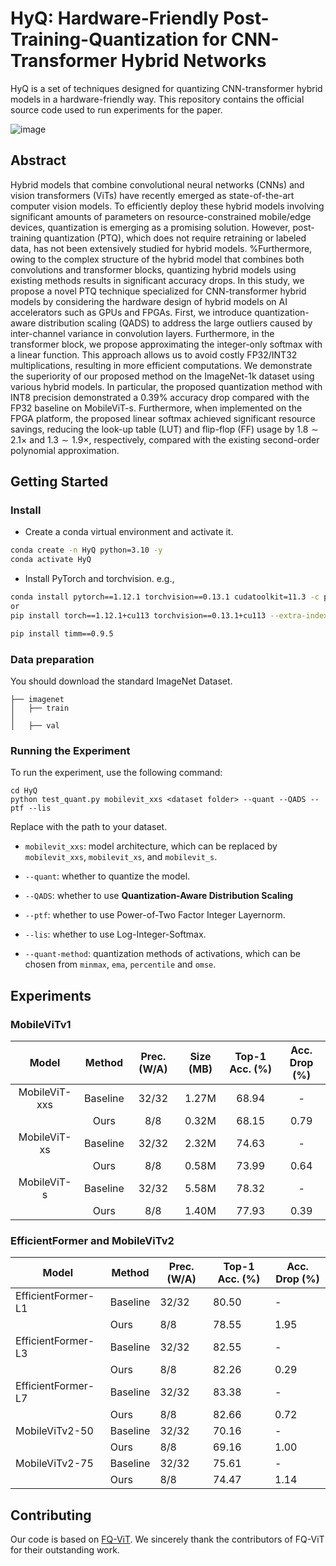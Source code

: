 # HyQ: Hardware-Friendly Post-Training-Quantization for CNN-Transformer Hybrid Networks
HyQ is a set of techniques designed for quantizing CNN-transformer hybrid models in a hardware-friendly way. This repository contains the official source code used to run experiments for the paper.

![image](https://github.com/IDSL-SeoulTech/HyQ/assets/50408754/739c8c07-0f8d-4b03-aaa2-5b059fb23f0d)

## Abstract
Hybrid models that combine convolutional neural networks (CNNs) and vision transformers (ViTs) have recently emerged as state-of-the-art computer vision models. To efficiently deploy these hybrid models involving significant amounts of parameters on resource-constrained mobile/edge devices, quantization is emerging as a promising solution. However, post-training quantization (PTQ), which does not require retraining or labeled data, has not been extensively studied for hybrid models. 
%Furthermore, owing to the complex structure of the hybrid model that combines both convolutions and transformer blocks, quantizing hybrid models using existing methods results in significant accuracy drops. 
In this study, we propose a novel PTQ technique specialized for CNN-transformer hybrid models by considering the hardware design of hybrid models on AI accelerators such as GPUs and FPGAs. First, we introduce quantization-aware distribution scaling (QADS) to address the large outliers caused by inter-channel variance in convolution layers. Furthermore, in the transformer block, we propose approximating the integer-only softmax with a linear function. This approach allows us to avoid costly FP32/INT32 multiplications, resulting in more efficient computations. We demonstrate the superiority of our proposed method on the ImageNet-1k dataset using various hybrid models. In particular, the proposed quantization method with INT8 precision demonstrated a 0.39\% accuracy drop compared with the FP32 baseline on MobileViT-s. Furthermore, when implemented on the FPGA platform, the proposed linear softmax achieved significant resource savings, reducing the look-up table (LUT) and flip-flop (FF) usage by $1.8 \sim 2.1\times$ and $1.3 \sim 1.9\times$, respectively, compared with the existing second-order polynomial approximation.

## Getting Started

### Install

- Create a conda virtual environment and activate it.

```bash
conda create -n HyQ python=3.10 -y
conda activate HyQ
```

- Install PyTorch and torchvision. e.g.,

```bash
conda install pytorch==1.12.1 torchvision==0.13.1 cudatoolkit=11.3 -c pytorch 
or
pip install torch==1.12.1+cu113 torchvision==0.13.1+cu113 --extra-index-url https://download.pytorch.org/whl/cu113

pip install timm==0.9.5
```

### Data preparation

You should download the standard ImageNet Dataset.

```
├── imagenet
│   ├── train
│
│   ├── val
```

### Running the Experiment
To run the experiment, use the following command:

```
cd HyQ
python test_quant.py mobilevit_xxs <dataset folder> --quant --QADS --ptf --lis
```
Replace <dataset folder> with the path to your dataset.

- `mobilevit_xxs`: model architecture, which can be replaced by `mobilevit_xxs`, `mobilevit_xs`, and `mobilevit_s`.

- `--quant`: whether to quantize the model.

- `--QADS`: whether to use **Quantization-Aware Distribution Scaling**

- `--ptf`: whether to use Power-of-Two Factor Integer Layernorm.

- `--lis`: whether to use Log-Integer-Softmax.

- `--quant-method`: quantization methods of activations, which can be chosen from `minmax`, `ema`, `percentile` and `omse`.


## Experiments

### MobileViTv1
| Model | Method | Prec. (W/A) | Size (MB) | Top-1 Acc. (%) | Acc. Drop (%) |
|:-----:|:------:|:-----------:|:---------:|:---------------:|:-------------:|
| MobileViT-xxs | Baseline | 32/32 | 1.27M | 68.94 | - |
| | Ours | 8/8 | 0.32M | 68.15 | 0.79 |
| MobileViT-xs | Baseline | 32/32 | 2.32M | 74.63 | - |
| | Ours | 8/8 | 0.58M | 73.99 | 0.64 |
| MobileViT-s | Baseline | 32/32 | 5.58M | 78.32 | - |
| | Ours | 8/8 | 1.40M | 77.93 | 0.39 |

### EfficientFormer and MobileViTv2
| Model | Method | Prec. (W/A) | Top-1 Acc. (%) | Acc. Drop (%) |
|-------|--------|-------------|-----------------|---------------|
| EfficientFormer-L1 | Baseline | 32/32 | 80.50 | - |
| | Ours | 8/8 | 78.55 | 1.95 |
| EfficientFormer-L3 | Baseline | 32/32 | 82.55 | - |
| | Ours | 8/8 | 82.26 | 0.29  |
| EfficientFormer-L7 | Baseline  | 32/32 | 83.38 | -         |
| | Ours      | 8/8   | 82.66 |  0.72     |
| MobileViTv2-50 | Baseline  | 32/32 | 70.16 | -         |
| | Ours      | 8/8   | 69.16 | 1.00      |
| MobileViTv2-75 | Baseline | 32/32 | 75.61 | -         |
| | Ours      | 8/8   | 74.47 | 1.14      |



## Contributing

Our code is based on [FQ-ViT](https://github.com/megvii-research/FQ-ViT). We sincerely thank the contributors of FQ-ViT for their outstanding work.
